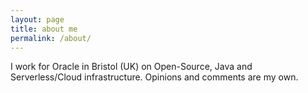 ```yaml
---
layout: page
title: about me
permalink: /about/
---
```


I work for Oracle in Bristol (UK) on Open-Source, Java and Serverless/Cloud infrastructure. Opinions and comments are my own.
